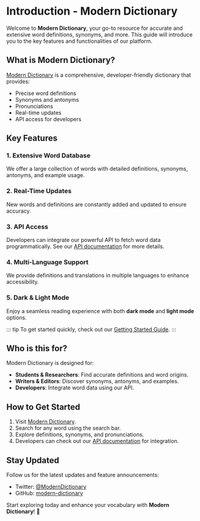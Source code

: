 # Introduction - Modern Dictionary

Welcome to **Modern Dictionary**, your go-to resource for accurate and extensive word definitions, synonyms, and more. This guide will introduce you to the key features and functionalities of our platform.

## What is Modern Dictionary?

[Modern Dictionary](https://modern-dictionary.com) is a comprehensive, developer-friendly dictionary that provides:
- Precise word definitions
- Synonyms and antonyms
- Pronunciations
- Real-time updates
- API access for developers

## Key Features

### 1. Extensive Word Database
We offer a large collection of words with detailed definitions, synonyms, antonyms, and example usage.

### 2. Real-Time Updates
New words and definitions are constantly added and updated to ensure accuracy.

### 3. API Access
Developers can integrate our powerful API to fetch word data programmatically. See our [API documentation](/docs/api) for more details.

### 4. Multi-Language Support
We provide definitions and translations in multiple languages to enhance accessibility.

### 5. Dark & Light Mode
Enjoy a seamless reading experience with both **dark mode** and **light mode** options.

::: tip
To get started quickly, check out our [Getting Started Guide](/docs/getting-started).
:::

## Who is this for?
Modern Dictionary is designed for:
- **Students & Researchers**: Find accurate definitions and word origins.
- **Writers & Editors**: Discover synonyms, antonyms, and examples.
- **Developers**: Integrate word data using our API.

## How to Get Started
1. Visit [Modern Dictionary](https://modern-dictionary.com).
2. Search for any word using the search bar.
3. Explore definitions, synonyms, and pronunciations.
4. Developers can check out our [API documentation](/docs/api) for integration.

## Stay Updated
Follow us for the latest updates and feature announcements:
- Twitter: [@ModernDictionary](https://twitter.com/ModernDictionary)
- GitHub: [modern-dictionary](https://github.com/modern-dictionary)

Start exploring today and enhance your vocabulary with **Modern Dictionary**! 🚀

